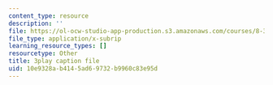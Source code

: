 ```yaml
---
content_type: resource
description: ''
file: https://ol-ocw-studio-app-production.s3.amazonaws.com/courses/8-333-statistical-mechanics-i-statistical-mechanics-of-particles-fall-2013/10e9328ab4145ad69732b9960c83e95d_34lmLIYpkYQ.vtt
file_type: application/x-subrip
learning_resource_types: []
resourcetype: Other
title: 3play caption file
uid: 10e9328a-b414-5ad6-9732-b9960c83e95d
---
```

